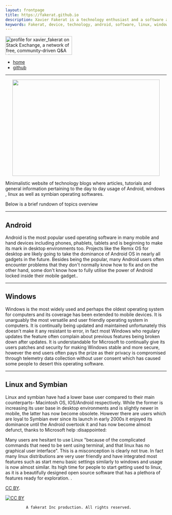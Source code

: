 ```yaml
---
layout: frontpage
title: https://fakerat.github.io
description: Xavier Fakerat is a technology enthusiast and a software analyst. He is been mainly motivated by need to share technological information to the whole world by any means possible. Technology is the future of the our world hence the need for poeple to know how it works and use it for the good of the world and of future generations.
keywords: Fakerat, device, technology, android, software, linux, windows
---
```


<a href="https://stackexchange.com/users/10230328/xavier-fakerat"><img src="https://stackexchange.com/users/flair/10230328.png" width="208" height="58" alt="profile for xavier_fakerat on Stack Exchange, a network of free, community-driven Q&amp;A sites" title="profile for xavier_fakerat on Stack Exchange, a network of free, community-driven Q&amp;A sites" /></a>


<div class="navbar">
  <div class="navbar-inner">
      <ul class="nav">
          <li><a href="https://fakerat.github.io">home</a></li>
          <li><a href="https://github.com/fakerat">github</a></li>
      </ul>
  </div>
</div>

  ---


  <p align="center">
  <img width="460" height="300" src="https://i.stack.imgur.com/xqGvr.png/460/300">
</p>

  Minimalistic website of technology blogs where articles, tutorials and general information pertaining to the day to day usage of Android, windows , linux as well as symbian operating softwares.

  <p>Below is a brief rundown of topics overview</p>
  <hr class="major" />

  <h2>Android</h2>
  <p>Android is the most popular used operating software in many mobile and hand devices including phones, phablets, tablets and is beginning to make its mark in desktop environments too. Projects like the Remix OS for desktop are  likely going to take the dominance of Android OS in nearly all gadgets in the future. Besides being the popular, many Android users often encounter problems that they don't normally know how to fix and on the other hand, some don't know how to fully utilise the power of Android locked inside their mobile gadget..</p>


  <hr class="major" />

  <h2>Windows</h2>
  <p>Windows is the most widely used and perhaps the oldest operating system for computers and its coverage has been extended to mobile devices. It is unarguably the most versatile and user  friendly operating system in computers. It is continually being updated and maintained unfortunately this doesn't make it any resistant to error, in fact most Windows who regulary updates the feature often complain about previous features being broken down after updates. It is understandable for Microsoft to continually give its users patches and security for making Windows stable and more secure, however the end users often pays the prize as their privacy is compromised through telemetry data collection without user consent which has caused some people to desert this operating software.  </p>


  <hr class="major" />

  <h2>Linux and Symbian</h2>
  <p>Linux and symbian have had a lower base user compared to their main counterparts- Macintosh OS, IOS/Android respectively. While the former is increasing its user base in desktop environments and is slightly newer in mobile, the latter has now become obsolete. However there are users which are loyal to Symbian ever since its launch in early 2000s it enjoyed its dominance until the Android overtook it and has now become almost defunct, thanks to Microsoft help :disappointed: </p>
  <p>Many users are hesitant to use Linux "because of the complicated commands that need to be sent using terminal, and that linux has no graphical user interface". This is a misconception is clearly not true. In fact many linux distributions are very user friendly and have integrated most features such as start menu basic settings similarly to windows and usage is now almost similar. Its high time for people to start getting used to linux, as it is a beautifully designed open source software that has a plethora of features ready for exploration. .</p>




  <!-- Footer -->

  [CC BY](https://creativecommons.org/licenses/by/3.0/).

  [![CC BY](https://i.creativecommons.org/l/by/3.0/88x31.png)](https://creativecommons.org/licenses/by/3.0/)


			 A fakerat Inc production. All rights reserved.
